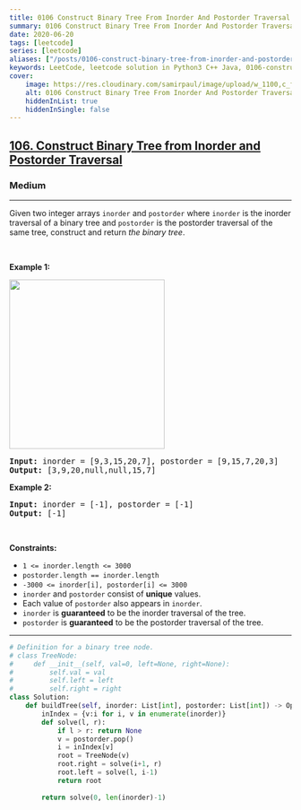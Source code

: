 ```yaml
---
title: 0106 Construct Binary Tree From Inorder And Postorder Traversal
summary: 0106 Construct Binary Tree From Inorder And Postorder Traversal LeetCode Solution Explained
date: 2020-06-20
tags: [leetcode]
series: [leetcode]
aliases: ["/posts/0106-construct-binary-tree-from-inorder-and-postorder-traversal", "/blog/posts/0106-construct-binary-tree-from-inorder-and-postorder-traversal", "/0106-construct-binary-tree-from-inorder-and-postorder-traversal"]
keywords: LeetCode, leetcode solution in Python3 C++ Java, 0106-construct-binary-tree-from-inorder-and-postorder-traversal solution
cover:
    image: https://res.cloudinary.com/samirpaul/image/upload/w_1100,c_fit,co_rgb:FFFFFF,l_text:Arial_70_bold:0106 Construct Binary Tree From Inorder And Postorder Traversal/problem-solving.webp
    alt: 0106 Construct Binary Tree From Inorder And Postorder Traversal
    hiddenInList: true
    hiddenInSingle: false
---
```



<h2><a href="https://leetcode.com/problems/construct-binary-tree-from-inorder-and-postorder-traversal/">106. Construct Binary Tree from Inorder and Postorder Traversal</a></h2><h3>Medium</h3><hr><div><p>Given two integer arrays <code>inorder</code> and <code>postorder</code> where <code>inorder</code> is the inorder traversal of a binary tree and <code>postorder</code> is the postorder traversal of the same tree, construct and return <em>the binary tree</em>.</p>

<p>&nbsp;</p>
<p><strong class="example">Example 1:</strong></p>
<img alt="" src="https://assets.leetcode.com/uploads/2021/02/19/tree.jpg" style="width: 277px; height: 302px;">
<pre><strong>Input:</strong> inorder = [9,3,15,20,7], postorder = [9,15,7,20,3]
<strong>Output:</strong> [3,9,20,null,null,15,7]
</pre>

<p><strong class="example">Example 2:</strong></p>

<pre><strong>Input:</strong> inorder = [-1], postorder = [-1]
<strong>Output:</strong> [-1]
</pre>

<p>&nbsp;</p>
<p><strong>Constraints:</strong></p>

<ul>
	<li><code>1 &lt;= inorder.length &lt;= 3000</code></li>
	<li><code>postorder.length == inorder.length</code></li>
	<li><code>-3000 &lt;= inorder[i], postorder[i] &lt;= 3000</code></li>
	<li><code>inorder</code> and <code>postorder</code> consist of <strong>unique</strong> values.</li>
	<li>Each value of <code>postorder</code> also appears in <code>inorder</code>.</li>
	<li><code>inorder</code> is <strong>guaranteed</strong> to be the inorder traversal of the tree.</li>
	<li><code>postorder</code> is <strong>guaranteed</strong> to be the postorder traversal of the tree.</li>
</ul>
</div>

---




```python
# Definition for a binary tree node.
# class TreeNode:
#     def __init__(self, val=0, left=None, right=None):
#         self.val = val
#         self.left = left
#         self.right = right
class Solution:
    def buildTree(self, inorder: List[int], postorder: List[int]) -> Optional[TreeNode]:
        inIndex = {v:i for i, v in enumerate(inorder)}
        def solve(l, r):
            if l > r: return None
            v = postorder.pop()
            i = inIndex[v]
            root = TreeNode(v)
            root.right = solve(i+1, r)
            root.left = solve(l, i-1)
            return root
        
        return solve(0, len(inorder)-1)
```
